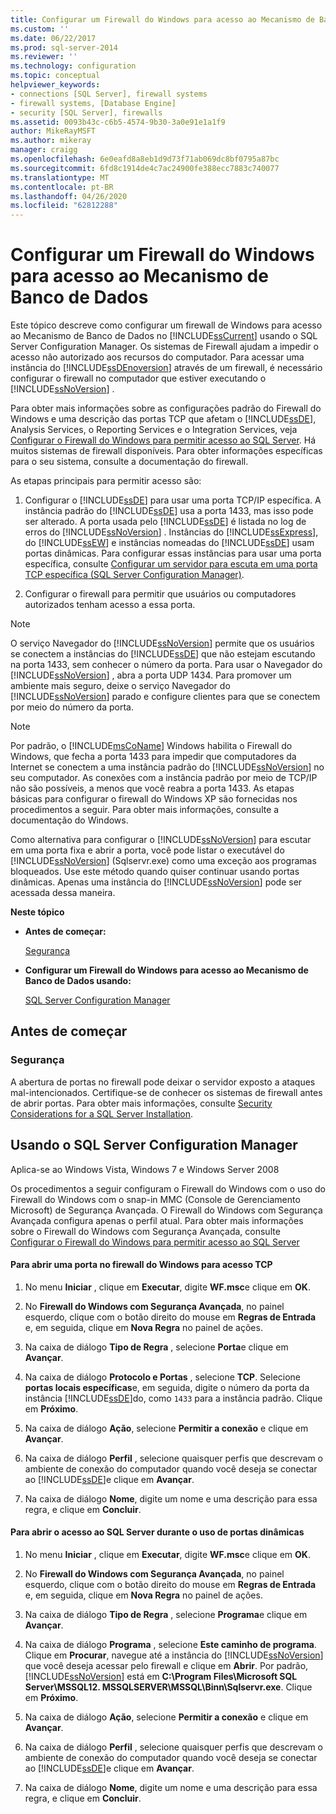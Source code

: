 ```yaml
---
title: Configurar um Firewall do Windows para acesso ao Mecanismo de Banco de Dados | Microsoft Docs
ms.custom: ''
ms.date: 06/22/2017
ms.prod: sql-server-2014
ms.reviewer: ''
ms.technology: configuration
ms.topic: conceptual
helpviewer_keywords:
- connections [SQL Server], firewall systems
- firewall systems, [Database Engine]
- security [SQL Server], firewalls
ms.assetid: 0093b43c-c6b5-4574-9b30-3a0e91e1a1f9
author: MikeRayMSFT
ms.author: mikeray
manager: craigg
ms.openlocfilehash: 6e0eafd8a8eb1d9d73f71ab069dc8bf0795a87bc
ms.sourcegitcommit: 6fd8c1914de4c7ac24900fe388ecc7883c740077
ms.translationtype: MT
ms.contentlocale: pt-BR
ms.lasthandoff: 04/26/2020
ms.locfileid: "62812288"
---
```

# <a name="configure-a-windows-firewall-for-database-engine-access"></a>Configurar um Firewall do Windows para acesso ao Mecanismo de Banco de Dados
  Este tópico descreve como configurar um firewall de Windows para acesso ao Mecanismo de Banco de Dados no [!INCLUDE[ssCurrent](../../includes/sscurrent-md.md)] usando o SQL Server Configuration Manager. Os sistemas de Firewall ajudam a impedir o acesso não autorizado aos recursos do computador. Para acessar uma instância do [!INCLUDE[ssDEnoversion](../../includes/ssdenoversion-md.md)] através de um firewall, é necessário configurar o firewall no computador que estiver executando o [!INCLUDE[ssNoVersion](../../includes/ssnoversion-md.md)] .  
  
 Para obter mais informações sobre as configurações padrão do Firewall do Windows e uma descrição das portas TCP que afetam o [!INCLUDE[ssDE](../../includes/ssde-md.md)], Analysis Services, o Reporting Services e o Integration Services, veja [Configurar o Firewall do Windows para permitir acesso ao SQL Server](../../sql-server/install/configure-the-windows-firewall-to-allow-sql-server-access.md). Há muitos sistemas de firewall disponíveis. Para obter informações específicas para o seu sistema, consulte a documentação do firewall.  
  
 As etapas principais para permitir acesso são:  
  
1.  Configurar o [!INCLUDE[ssDE](../../includes/ssde-md.md)] para usar uma porta TCP/IP específica. A instância padrão do [!INCLUDE[ssDE](../../includes/ssde-md.md)] usa a porta 1433, mas isso pode ser alterado. A porta usada pelo [!INCLUDE[ssDE](../../includes/ssde-md.md)] é listada no log de erros do [!INCLUDE[ssNoVersion](../../includes/ssnoversion-md.md)] . Instâncias do [!INCLUDE[ssExpress](../../includes/ssexpress-md.md)], do [!INCLUDE[ssEW](../../includes/ssew-md.md)] e instâncias nomeadas do [!INCLUDE[ssDE](../../includes/ssde-md.md)] usam portas dinâmicas. Para configurar essas instâncias para usar uma porta específica, consulte [Configurar um servidor para escuta em uma porta TCP específica &#40;SQL Server Configuration Manager&#41;](configure-a-server-to-listen-on-a-specific-tcp-port.md).  
  
2.  Configurar o firewall para permitir que usuários ou computadores autorizados tenham acesso a essa porta.  
  
> [!NOTE]  
>  O serviço Navegador do [!INCLUDE[ssNoVersion](../../includes/ssnoversion-md.md)] permite que os usuários se conectem a instâncias do [!INCLUDE[ssDE](../../includes/ssde-md.md)] que não estejam escutando na porta 1433, sem conhecer o número da porta. Para usar o Navegador do [!INCLUDE[ssNoVersion](../../includes/ssnoversion-md.md)] , abra a porta UDP 1434. Para promover um ambiente mais seguro, deixe o serviço Navegador do [!INCLUDE[ssNoVersion](../../includes/ssnoversion-md.md)] parado e configure clientes para que se conectem por meio do número da porta.  
  
> [!NOTE]  
>  Por padrão, o [!INCLUDE[msCoName](../../includes/msconame-md.md)] Windows habilita o Firewall do Windows, que fecha a porta 1433 para impedir que computadores da Internet se conectem a uma instância padrão do [!INCLUDE[ssNoVersion](../../includes/ssnoversion-md.md)] no seu computador. As conexões com a instância padrão por meio de TCP/IP não são possíveis, a menos que você reabra a porta 1433. As etapas básicas para configurar o firewall do Windows XP são fornecidas nos procedimentos a seguir. Para obter mais informações, consulte a documentação do Windows.  
  
 Como alternativa para configurar o [!INCLUDE[ssNoVersion](../../includes/ssnoversion-md.md)] para escutar em uma porta fixa e abrir a porta, você pode listar o executável do [!INCLUDE[ssNoVersion](../../includes/ssnoversion-md.md)] (Sqlservr.exe) como uma exceção aos programas bloqueados. Use este método quando quiser continuar usando portas dinâmicas. Apenas uma instância do [!INCLUDE[ssNoVersion](../../includes/ssnoversion-md.md)] pode ser acessada dessa maneira.  
  
 **Neste tópico**  
  
-   **Antes de começar:**  
  
     [Segurança](#Security)  
  
-   **Configurar um Firewall do Windows para acesso ao Mecanismo de Banco de Dados usando:**  
  
     [SQL Server Configuration Manager](#SSMSProcedure)  
  
## <a name="before-you-begin"></a>Antes de começar  
  
###  <a name="security"></a><a name="Security"></a> Segurança  
 A abertura de portas no firewall pode deixar o servidor exposto a ataques mal-intencionados. Certifique-se de conhecer os sistemas de firewall antes de abrir portas. Para obter mais informações, consulte [Security Considerations for a SQL Server Installation](../../sql-server/install/security-considerations-for-a-sql-server-installation.md).  
  
##  <a name="using-sql-server-configuration-manager"></a><a name="SSMSProcedure"></a> Usando o SQL Server Configuration Manager  
 Aplica-se ao Windows Vista, Windows 7 e Windows Server 2008  
  
 Os procedimentos a seguir configuram o Firewall do Windows com o uso do Firewall do Windows com o snap-in MMC (Console de Gerenciamento Microsoft) de Segurança Avançada. O Firewall do Windows com Segurança Avançada configura apenas o perfil atual. Para obter mais informações sobre o Firewall do Windows com Segurança Avançada, consulte [Configurar o Firewall do Windows para permitir acesso ao SQL Server](../../sql-server/install/configure-the-windows-firewall-to-allow-sql-server-access.md)  
  
#### <a name="to-open-a-port-in-the-windows-firewall-for-tcp-access"></a>Para abrir uma porta no firewall do Windows para acesso TCP  
  
1.  No menu **Iniciar** , clique em **Executar**, digite **WF.msc**e clique em **OK**.  
  
2.  No **Firewall do Windows com Segurança Avançada**, no painel esquerdo, clique com o botão direito do mouse em **Regras de Entrada** e, em seguida, clique em **Nova Regra** no painel de ações.  
  
3.  Na caixa de diálogo **Tipo de Regra** , selecione **Porta**e clique em **Avançar**.  
  
4.  Na caixa de diálogo **Protocolo e Portas** , selecione **TCP**. Selecione **portas locais específicas**e, em seguida, digite o número da porta da instância [!INCLUDE[ssDE](../../includes/ssde-md.md)]do, como `1433` para a instância padrão. Clique em **Próximo**.  
  
5.  Na caixa de diálogo **Ação**, selecione **Permitir a conexão** e clique em **Avançar**.  
  
6.  Na caixa de diálogo **Perfil** , selecione quaisquer perfis que descrevam o ambiente de conexão do computador quando você deseja se conectar ao [!INCLUDE[ssDE](../../includes/ssde-md.md)]e clique em **Avançar**.  
  
7.  Na caixa de diálogo **Nome**, digite um nome e uma descrição para essa regra, e clique em **Concluir**.  
  
#### <a name="to-open-access-to-sql-server-when-using-dynamic-ports"></a>Para abrir o acesso ao SQL Server durante o uso de portas dinâmicas  
  
1.  No menu **Iniciar** , clique em **Executar**, digite **WF.msc**e clique em **OK**.  
  
2.  No **Firewall do Windows com Segurança Avançada**, no painel esquerdo, clique com o botão direito do mouse em **Regras de Entrada** e, em seguida, clique em **Nova Regra** no painel de ações.  
  
3.  Na caixa de diálogo **Tipo de Regra** , selecione **Programa**e clique em **Avançar**.  
  
4.  Na caixa de diálogo **Programa** , selecione **Este caminho de programa**. Clique em **Procurar**, navegue até a instância do [!INCLUDE[ssNoVersion](../../includes/ssnoversion-md.md)] que você deseja acessar pelo firewall e clique em **Abrir**. Por padrão, [!INCLUDE[ssNoVersion](../../includes/ssnoversion-md.md)] está em **C:\Program Files\Microsoft SQL Server\MSSQL12. MSSQLSERVER\MSSQL\Binn\Sqlservr.exe**. Clique em **Próximo**.  
  
5.  Na caixa de diálogo **Ação**, selecione **Permitir a conexão** e clique em **Avançar**.  
  
6.  Na caixa de diálogo **Perfil** , selecione quaisquer perfis que descrevam o ambiente de conexão do computador quando você deseja se conectar ao [!INCLUDE[ssDE](../../includes/ssde-md.md)]e clique em **Avançar**.  
  
7.  Na caixa de diálogo **Nome**, digite um nome e uma descrição para essa regra, e clique em **Concluir**.  
  
  
